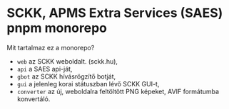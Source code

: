 # SCKK, APMS Extra Services (SAES) pnpm monorepo

Mit tartalmaz ez a monorepo?

- `web` az SCKK weboldalt. (sckk.hu),
- `api` a SAES api-ját,
- `gbot` az SCKK hívásrögzítő botját,
- `gui` a jelenleg korai státuszban lévő SCKK GUI-t,
- `converter` az új, weboldalra feltöltött PNG képeket, AVIF formátumba konvertáló.
